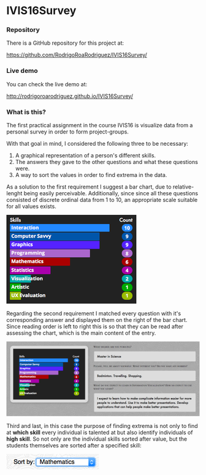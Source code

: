 # IVIS16Survey
### Repository
There is a GitHub repository for this project at:

 <https://github.com/RodrigoRoaRodriguez/IVIS16Survey/>


### Live demo
You can check the live demo at:

<http://rodrigoroarodriguez.github.io/IVIS16Survey/>

### What is this?
The first practical assignment in the course IVIS16 is visualize data from a personal survey in order to form project-groups.

With that goal in mind, I considered the following three to be necessary:

1. A graphical representation of a person's different skills.
2. The answers they gave to the other questions and what these questions were.
3. A way to sort the values in order to find extrema in the data.

As a solution to the first requirement I suggest a bar chart, due to relative-lenght being easily perceivable. Additionally, since since all these questions consisted of discrete ordinal data from 1 to 10, an appropriate scale suitable for all values exists.

![Bar chart](img/bar_chart.png)

Regarding the second requirement I matched every question with it's corresponding answer and displayed them on the right of the bar chart. Since reading order is left to right this is so that they can be read after assessing the chart, which is the main content of the entry.  

![Questions](img/questions_and_answers.png)

Third and last, in this case the purpose of finding extrema is not only to find at **which skill** every individual is talented at but also identify individuals of **high skill**. So not only are the individual skills sorted after value, but the students themselves are sorted after a specified skill:

![Questions](img/sort_by.png)
